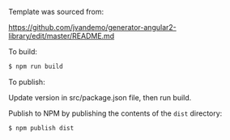 Template was sourced from:

https://github.com/jvandemo/generator-angular2-library/edit/master/README.md


To build:

```bash
$ npm run build
```

To publish:

Update version in src/package.json file, then run build.

Publish to NPM by publishing the contents of the `dist` directory:

```bash
$ npm publish dist
```